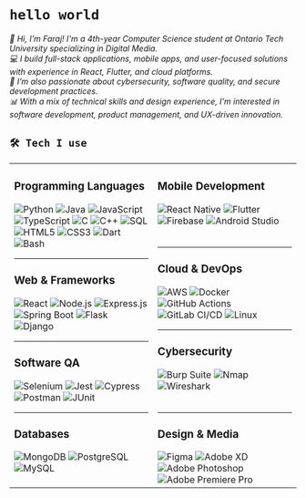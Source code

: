 <h1><code>hello world</code></h1>
<p><i>👋 Hi, I’m Faraj!  
I'm a 4th-year Computer Science student at Ontario Tech University specializing in Digital Media.<br>  
💻 I build full-stack applications, mobile apps, and user-focused solutions with experience in React, Flutter, and cloud platforms.<br>  
🔐 I’m also passionate about cybersecurity, software quality, and secure development practices.<br>  
📊 With a mix of technical skills and design experience, I’m interested in software development, product management, and UX-driven innovation.</i></p>

<h2><code>🛠️ Tech I use</code></h2>

<table>
  <tr>
    <td valign="top" width="50%">
      <h3>Programming Languages</h3>
      <img alt="Python" src="https://img.shields.io/badge/Python-3776AB?style=for-the-badge&logo=python&logoColor=white"> <img alt="Java" src="https://img.shields.io/badge/Java-007396?style=for-the-badge&logo=java&logoColor=white"> <img alt="JavaScript" src="https://img.shields.io/badge/JavaScript-F7DF1E?style=for-the-badge&logo=javascript&logoColor=black"> <img alt="TypeScript" src="https://img.shields.io/badge/TypeScript-007ACC?style=for-the-badge&logo=typescript&logoColor=white"> <img alt="C" src="https://img.shields.io/badge/C-A8B9CC?style=for-the-badge&logo=c&logoColor=white"> <img alt="C++" src="https://img.shields.io/badge/C%2B%2B-00599C?style=for-the-badge&logo=cplusplus&logoColor=white"> <img alt="SQL" src="https://img.shields.io/badge/SQL-4479A1?style=for-the-badge&logo=postgresql&logoColor=white"> <img alt="HTML5" src="https://img.shields.io/badge/HTML5-E34F26?style=for-the-badge&logo=html5&logoColor=white"> <img alt="CSS3" src="https://img.shields.io/badge/CSS3-1572B6?style=for-the-badge&logo=css3&logoColor=white"> <img alt="Dart" src="https://img.shields.io/badge/Dart-0175C2?style=for-the-badge&logo=dart&logoColor=white"> <img alt="Bash" src="https://img.shields.io/badge/Bash-4EAA25?style=for-the-badge&logo=gnubash&logoColor=white">
      <hr>
      <h3>Web & Frameworks</h3>
      <img alt="React" src="https://img.shields.io/badge/React-61DAFB?style=for-the-badge&logo=react&logoColor=black"> <img alt="Node.js" src="https://img.shields.io/badge/Node.js-339933?style=for-the-badge&logo=node.js&logoColor=white"> <img alt="Express.js" src="https://img.shields.io/badge/Express.js-000000?style=for-the-badge&logo=express&logoColor=white"> <img alt="Spring Boot" src="https://img.shields.io/badge/Spring%20Boot-6DB33F?style=for-the-badge&logo=springboot&logoColor=white"> <img alt="Flask" src="https://img.shields.io/badge/Flask-000000?style=for-the-badge&logo=flask&logoColor=white"> <img alt="Django" src="https://img.shields.io/badge/Django-092E20?style=for-the-badge&logo=django&logoColor=white">
      <hr>
      <h3>Software QA</h3>
      <img alt="Selenium" src="https://img.shields.io/badge/Selenium-43B02A?style=for-the-badge&logo=selenium&logoColor=white"> <img alt="Jest" src="https://img.shields.io/badge/Jest-C21325?style=for-the-badge&logo=jest&logoColor=white"> <img alt="Cypress" src="https://img.shields.io/badge/Cypress-17202C?style=for-the-badge&logo=cypress&logoColor=white"> <img alt="Postman" src="https://img.shields.io/badge/Postman-FF6C37?style=for-the-badge&logo=postman&logoColor=white"> <img alt="JUnit" src="https://img.shields.io/badge/JUnit-25A162?style=for-the-badge&logo=junit5&logoColor=white">
      <hr>
      <h3>Databases</h3>
      <img alt="MongoDB" src="https://img.shields.io/badge/MongoDB-47A248?style=for-the-badge&logo=mongodb&logoColor=white"> <img alt="PostgreSQL" src="https://img.shields.io/badge/PostgreSQL-4169E1?style=for-the-badge&logo=postgresql&logoColor=white"> <img alt="MySQL" src="https://img.shields.io/badge/MySQL-4479A1?style=for-the-badge&logo=mysql&logoColor=white">
    </td>
    <td valign="top" width="50%">
      <h3>Mobile Development</h3>
      <img alt="React Native" src="https://img.shields.io/badge/React%20Native-61DAFB?style=for-the-badge&logo=react&logoColor=black"> <img alt="Flutter" src="https://img.shields.io/badge/Flutter-02569B?style=for-the-badge&logo=flutter&logoColor=white"> <img alt="Firebase" src="https://img.shields.io/badge/Firebase-FFCA28?style=for-the-badge&logo=firebase&logoColor=black"> <img alt="Android Studio" src="https://img.shields.io/badge/Android%20Studio-3DDC84?style=for-the-badge&logo=androidstudio&logoColor=white"><br><br>
      <hr>
      <h3>Cloud & DevOps</h3>
      <img alt="AWS" src="https://img.shields.io/badge/AWS-232F3E?style=for-the-badge&logo=amazonaws&logoColor=white"> <img alt="Docker" src="https://img.shields.io/badge/Docker-2496ED?style=for-the-badge&logo=docker&logoColor=white"> <img alt="GitHub Actions" src="https://img.shields.io/badge/GitHub%20Actions-2088FF?style=for-the-badge&logo=githubactions&logoColor=white"> <img alt="GitLab CI/CD" src="https://img.shields.io/badge/GitLab%20CI%2FCD-FC6D26?style=for-the-badge&logo=gitlab&logoColor=white"> <img alt="Linux" src="https://img.shields.io/badge/Linux-FCC624?style=for-the-badge&logo=linux&logoColor=black"<br><br>
      <hr>
      <h3>Cybersecurity</h3>
      <img alt="Burp Suite" src="https://img.shields.io/badge/Burp%20Suite-FF6633?style=for-the-badge&logo=burpsuite&logoColor=white"> <img alt="Nmap" src="https://img.shields.io/badge/Nmap-4682B4?style=for-the-badge&logo=nmap&logoColor=white"> <img alt="Wireshark" src="https://img.shields.io/badge/Wireshark-1679A7?style=for-the-badge&logo=wireshark&logoColor=white"><br><br>
      <hr>
      <h3>Design & Media</h3>
      <img alt="Figma" src="https://img.shields.io/badge/Figma-F24E1E?style=for-the-badge&logo=figma&logoColor=white"> <img alt="Adobe XD" src="https://img.shields.io/badge/Adobe%20XD-FF61F6?style=for-the-badge&logo=adobexd&logoColor=white"> <img alt="Adobe Photoshop" src="https://img.shields.io/badge/Photoshop-31A8FF?style=for-the-badge&logo=adobephotoshop&logoColor=white"> <img alt="Adobe Premiere Pro" src="https://img.shields.io/badge/Premiere%20Pro-9999FF?style=for-the-badge&logo=adobepremierepro&logoColor=white"><br>
    </td>
  </tr>
</table>
